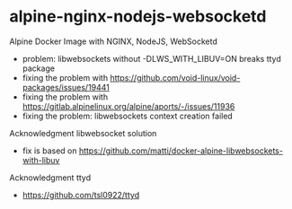 # alpine-nginx-nodejs-websocketd
Alpine Docker Image with NGINX, NodeJS, WebSocketd
* problem: libwebsockets without -DLWS_WITH_LIBUV=ON breaks ttyd package
* fixing the problem with https://github.com/void-linux/void-packages/issues/19441
* fixing the problem with https://gitlab.alpinelinux.org/alpine/aports/-/issues/11936
* fixing the problem: libwebsockets context creation failed


Acknowledgment libwebsocket solution
* fix is based on https://github.com/matti/docker-alpine-libwebsockets-with-libuv

Acknowledgment ttyd 
* https://github.com/tsl0922/ttyd
